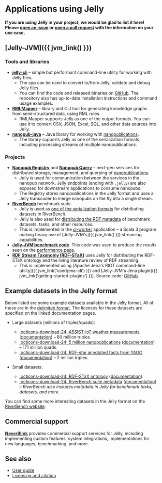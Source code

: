 # Applications using Jelly

**If you are using Jelly in your project, we would be glad to list it here! Please [open an issue](https://github.com/Jelly-RDF/jelly-rdf.github.io/issues/new/choose) or [open a pull request](https://github.com/Jelly-RDF/jelly-rdf.github.io/edit/main/docs/use-cases.md) with the information on your use case.**

## [Jelly-JVM]({{ jvm_link() }})

### Tools and libraries

- **[jelly-cli](https://github.com/Jelly-RDF/cli)** – simple but performant command-line utility for working with Jelly files.
    - The app can be used to convert to/from Jelly, validate and debug Jelly files.
    - You can find the code and released binaries on [GitHub](https://github.com/Jelly-RDF/cli). The repository also has up-to-date installation instructions and command usage examples.
- **[RMLMapper](https://github.com/RMLio/rmlmapper-java)** – library and CLI tool for generating knowledge graphs from semi-structured data, using RML rules.
    - RMLMapper supports Jelly as one of the output formats. You can use it to convert CSV, JSON, Excel, SQL, and other data sources into Jelly.
- **[nanopub-java](https://github.com/Nanopublication/nanopub-java)** – Java library for working with [nanopublications](https://nanopub.net).
    - The library supports Jelly as one of the serialization formats, including processing streams of multiple nanopublications.

### Projects

- **[Nanopub Registry](https://github.com/knowledgepixels/nanopub-registry)** and **[Nanopub Query](https://github.com/knowledgepixels/nanopub-query)** – next-gen services for distributed storage, management, and querying of [nanopublications](https://nanopub.net).
    - Jelly is used for communication between the services in the nanopub network. Jelly endpoints (ending with `.jelly`) are also exposed for downstream applications to consume nanopubs.
    - The Registry stores nanopublications in the Jelly format and uses a Jelly transcoder to merge nanopubs on the fly into a single stream.
- **[RiverBench](https://w3id.org/riverbench)** benchmark suite.
    - Jelly is used as [one of the serialization formats](https://w3id.org/riverbench/v/dev/documentation/dataset-release-format) for distributing datasets in RiverBench.
    - Jelly is also used for [distributing the RDF metadata](https://w3id.org/riverbench/v/dev/documentation/metadata) of benchmark datasets, tasks, and other resources.
    - This is implemented in the [ci-worker](https://github.com/RiverBench/ci-worker) application – a Scala 3 program making heavy use of [Jelly-JVM's]({{ jvm_link() }}) streaming capabilities.
- **[Jelly-JVM benchmark code](https://github.com/Jelly-RDF/jvm-benchmarks)**. This code was used to produce the results seen on the [performance page](performance/index.md).
- **[RDF Stream Taxonomy (RDF-STaX)](https://w3id.org/stax)** uses Jelly for distributing the RDF-STaX ontology and the living literature review of RDF streaming.
    - This is implemented using [Apache Jena's RIOT command-line utility]({{ jvm_link('user/jena-cli') }}) and [Jelly-JVM's Jena plugin]({{ jvm_link('getting-started-plugins') }}). Source code: [GitHub](https://github.com/RDF-STaX/ci-worker).

## Example datasets in the Jelly format

Below listed are some example datasets available in the Jelly format. All of these are in the [delimited format](user-guide.md#delimited-vs-non-delimited-jelly). The licenses for these datasets are specified on the linked documentation pages.

- Large datasets (millions of triples/quads):
    - [:octicons-download-24: ASSIST-IoT weather measurements](https://w3id.org/riverbench/datasets/assist-iot-weather/1.0.3/files/jelly_full.jelly.gz) ([documentation](https://w3id.org/riverbench/datasets/assist-iot-weather/1.0.3)) – 80 million triples.
    - [:octicons-download-24: 5 million nanopublications](https://w3id.org/riverbench/datasets/nanopubs/1.0.3/files/jelly_full.jelly.gz) ([documentation](https://w3id.org/riverbench/datasets/nanopubs/1.0.3)) – 171 million quads.
    - [:octicons-download-24: RDF-star annotated facts from YAGO](https://w3id.org/riverbench/datasets/yago-annotated-facts/1.0.3/files/jelly_full.jelly.gz) ([documentation](https://w3id.org/riverbench/datasets/yago-annotated-facts/1.0.3)) – 2 million triples.

- Small datasets:
    - [:octicons-download-24: RDF-STaX ontology](https://w3id.org/stax/1.1.4/ontology.jelly) ([documentation](https://w3id.org/stax/1.1.4/ontology)).
    - [:octicons-download-24: RiverBench suite metadata](https://w3id.org/riverbench/v/dev.jelly) ([documentation](https://w3id.org/riverbench/v/dev/documentation/metadata)) – *RiverBench also includes metadata in Jelly for benchmark tasks, datasets, and more.*

You can find some more interesting datasets in the Jelly format on the [RiverBench website](https://w3id.org/riverbench/dev/datasets).

## Commercial support

**[NeverBlink](https://neverblink.eu)** provides commercial support services for Jelly, including implementing custom features, system integrations, implementations for new languages, benchmarking, and more.

## See also

- [User guide](user-guide.md)
- [Licensing and citation](licensing/index.md)
